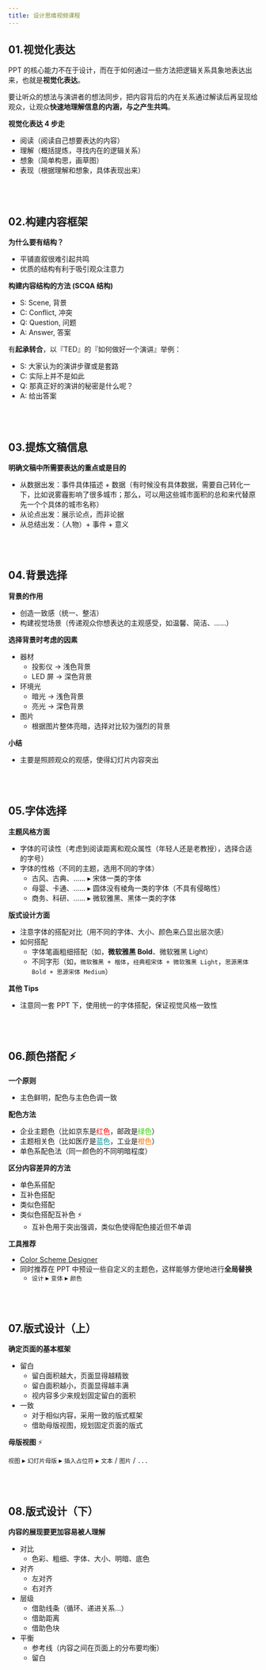 ```yaml
---
title: 设计思维视频课程
---
```


## 01.视觉化表达

PPT 的核心能力不在于设计，而在于如何通过一些方法把逻辑关系具象地表达出来，也就是**视觉化表达**。

要让听众的想法与演讲者的想法同步，把内容背后的内在关系通过解读后再呈现给观众，让观众**快速地理解信息的内涵，与之产生共鸣**。

**视觉化表达 4 步走**

- 阅读（阅读自己想要表达的内容）
- 理解（概括提炼，寻找内在的逻辑关系）
- 想象（简单构思，画草图）
- 表现（根据理解和想象，具体表现出来）

<br></br>

## 02.构建内容框架

**为什么要有结构？**

- 平铺直叙很难引起共鸣
- 优质的结构有利于吸引观众注意力

**构建内容结构的方法 (SCQA 结构)**

- S: Scene, 背景
- C: Conflict, 冲突
- Q: Question, 问题
- A: Answer, 答案

有**起承转合**，以『TED』的『如何做好一个演讲』举例：

- S: 大家认为的演讲步骤或是套路
- C: 实际上并不是如此
- Q: 那真正好的演讲的秘密是什么呢？
- A: 给出答案

<br></br>

## 03.提炼文稿信息

**明确文稿中所需要表达的重点或是目的**

- 从数据出发：事件具体描述 + 数据（有时候没有具体数据，需要自己转化一下，比如说雾霾影响了很多城市；那么，可以用这些城市面积的总和来代替原先一个个具体的城市名称）
- 从论点出发：展示论点，而非论据
- 从总结出发：（人物）+ 事件 + 意义

<br></br>

## 04.背景选择

**背景的作用**

- 创造一致感（统一、整洁）
- 构建视觉场景（传递观众你想表达的主观感受，如温馨、简洁、……）

**选择背景时考虑的因素**

- 器材
  - 投影仪 → 浅色背景
  - LED 屏 → 深色背景
- 环境光
  - 暗光 → 浅色背景
  - 亮光 → 深色背景
- 图片
  - 根据图片整体亮暗，选择对比较为强烈的背景

**小结**

- 主要是照顾观众的观感，使得幻灯片内容突出

<br></br>

## 05.字体选择

**主题风格方面**

- 字体的可读性（考虑到阅读距离和观众属性（年轻人还是老教授），选择合适的字号）
- 字体的性格（不同的主题，选用不同的字体）
  - 古风、古典、…… ▸ 宋体一类的字体
  - 母婴、卡通、…… ▸ 圆体没有棱角一类的字体（不具有侵略性）
  - 商务、科研、…… ▸ 微软雅黑、黑体一类的字体

**版式设计方面**

- 注意字体的搭配对比（用不同的字体、大小、颜色来凸显出层次感）
- 如何搭配
  - 字体笔画粗细搭配（如，**微软雅黑 Bold**、微软雅黑 Light）
  - 不同字形（如，`微软雅黑 + 楷体`，`经典粗宋体 + 微软雅黑 Light`，`思源黑体 Bold + 思源宋体 Medium`）

**其他 Tips**

- 注意同一套 PPT 下，使用统一的字体搭配，保证视觉风格一致性

<br></br>

## 06.颜色搭配 :zap:

**一个原则**

- 主色鲜明，配色与主色色调一致

**配色方法**

- 企业主题色（比如京东是<font color='red'>红色</font>，邮政是<font color='#34D800'>绿色</font>）
- 主题相关色（比如医疗是<font color='#01939A'>蓝色</font>，工业是<font color='#FF7600'>橙色</font>）
- 单色系配色法（同一颜色的不同明暗程度）

**区分内容差异的方法**

- 单色系搭配
- 互补色搭配
- 类似色搭配
- 类似色搭配互补色 :zap:
  - 互补色用于突出强调，类似色使得配色接近但不单调

**工具推荐**

- [Color Scheme Designer](http://colorschemedesigner.com/csd-3.5/)
- 同时推荐在 PPT 中预设一些自定义的主题色，这样能够方便地进行**全局替换**
  - `设计` ▸ `变体` ▸ `颜色`


<br></br>

## 07.版式设计（上）

**确定页面的基本框架**

- 留白
  - 留白面积越大，页面显得越精致
  - 留白面积越小，页面显得越丰满
  - 视内容多少来规划固定留白的面积
- 一致
  - 对于相似内容，采用一致的版式框架
  - 借助母版视图，规划固定页面的版式

**母版视图** :zap:

`视图` ▸ `幻灯片母版` ▸ `插入占位符` ▸ `文本` / `图片` / `...`

<br></br>

## 08.版式设计（下）

**内容的展现要更加容易被人理解**

- 对比
  - 色彩、粗细、字体、大小、明暗、底色
- 对齐
  - 左对齐
  - 右对齐
- 层级
  - 借助线条（循环、递进关系...）
  - 借助距离
  - 借助色块
- 平衡
  - 参考线（内容之间在页面上的分布要均衡）
  - 留白

<br></br>
